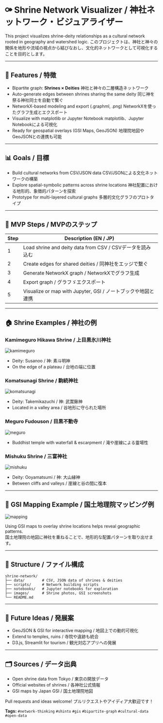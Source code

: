 # ⚩ Shrine Network Visualizer / 神社ネットワーク・ビジュアライザー

This project visualizes shrine-deity relationships as a cultural network rooted in geography and watershed logic.
このプロジェクトは、神社と神々の関係を地形や流域の視点から結びなおし、文化的ネットワークとして可視化することを目的とします。

---

## 🧪 Features / 特徴

- Bipartite graph: **Shrines × Deities**
  神社と神々の二層構造ネットワーク
- Auto-generate edges between shrines sharing the same deity
  同じ神を祭る神社同士を自動で繋ぐ
- NetworkX-based modeling and export (.graphml, .png)
  NetworkXを使ったグラフ生成とエクスポート
- Visualize with matplotlib or Jupyter Notebook
  matplotlib、Jupyter Notebookによる可視化
- Ready for geospatial overlays (GSI Maps, GeoJSON)
  地理院地図やGeoJSONとの連携も可能

---

## 📊 Goals / 目標

- Build cultural networks from CSV/JSON data
  CSV/JSONによる文化ネットワークの構築
- Explore spatial-symbolic patterns across shrine locations
  神社配置における地形的、象徴的パターンを探索
- Prototype for multi-layered cultural graphs
  多層的文化グラフのプロトタイプ

---

## 🚀 MVP Steps / MVPのステップ

| Step | Description (EN / JP) |
|------|------------------------|
| 1 | Load shrine and deity data from CSV / CSVデータを読み込む |
| 2 | Create edges for shared deities / 同神社をエッジで繋ぐ |
| 3 | Generate NetworkX graph / NetworkXでグラフ生成 |
| 4 | Export graph / グラフゞエクスポート |
| 5 | Visualize or map with Jupyter, GSI / ノートブックや地図と連携 |

---

## 🏠 Shrine Examples / 神社の例

### Kamimeguro Hikawa Shrine / 上目黒氷川神社
![kamimeguro](./images/kamimeguro-hikawa.jpg)
- Deity: Susanoo / 神: 素斗明神
- On the edge of a plateau / 台地の端に位置

### Komatsunagi Shrine / 駒続神社
![komatsunagi](./images/komatsunagi-shrine.jpg)
- Deity: Takemikazuchi / 神: 武鬻鍬神
- Located in a valley area / 谷地形に守られた場所

### Meguro Fudouson / 目黒不動寺
![meguro](./images/meguro-fudoson.jpg)
- Buddhist temple with waterfall & escarpment / 滝や崖線による靈場性

### Mishuku Shrine / 三富神社
![mishuku](./images/mishuku-shrine.jpg)
- Deity: Ooyamatsumi / 神: 大山縁神
- Between cliffs and valleys / 崖線と谷の間に復本

---

## 🗾 GSI Mapping Example / 国土地理院マッピング例

![mapping](./images/shrine-locations-mapping.JPG)

Using GSI maps to overlay shrine locations helps reveal geographic patterns.  
国土地理院の地図に神社を重ねることで、地形的な配置パターンを取り出せます。

---

## 📂 Structure / ファイル構成

```
shrine-network/
├── data/        # CSV, JSON data of shrines & deities
├── scripts/     # Network building scripts
├── notebooks/   # Jupyter notebooks for exploration
├── images/      # Shrine photos, GSI screenshots
└── README.md
```

---

## 🧠 Future Ideas / 発展案

- GeoJSON & GSI for interactive mapping / 地図上での動的可視化
- Extend to temples, ruins / 寺院や違跡も統合
- D3.js, Streamlit for tourism / 観光対応アプリへの発展

---

## 🗂 Sources / データ出典

- Open shrine data from Tokyo / 東京の開放データ
- Official websites of shrines / 各神社公式情報
- GSI maps by Japan GSI / 国土地理院地図

Pull requests and ideas welcome!  プルリクエストやアイディア大歓迎です！

**Tags:** `#network-thinking` `#shinto` `#gis` `#bipartite-graph` `#cultural-data` `#open-data`

